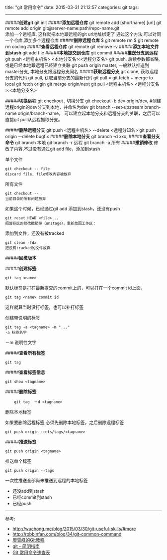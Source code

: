 title: "git 常用命令"
date: 2015-03-31 21:12:57
categories: git
tags:

----------
#####**创建git**
	git init
#####**添加远程仓库**
	git remote add [shortname] [url]
	git remote add origin git@server-name:path/repo-name.git  
	添加一个远程库, 这样就把本地跟远程的git url地址绑定了
	通过这个方法,可以对同一个仓库,添加多个远程仓库
#####**删除远程仓库**
	$ git remote rm 
	$ git remote rm  coding
#####**查看远程仓库**
	git remote
	git remove -v
#####**添加本地文件到stash** 
	git add file
#####**本地提交到仓库**
	git commit
#####**推送分支到远程**
	git push <远程主机名> <本地分支名>:<远程分支名>
	git push, 
	后续参数都省略,或是已经本地跟远程已经建立关联
	git push origin master,
	一般默认推送到master分支, 本地分支跟远程分支同名
#####**获取远程分支**
	git clone,  获取远程分支的代码
	git pull, 获取当前分支的最新代码
	git pull = git fetch + merge to local
	git fetch origin
	git merge origin/next
	git pull <远程主机名> <远程分支名>:<本地分支名> 

#####**切换远程**
	git checkout , 切换分支
	git checkout -b dev origin/dev, 
	#创建远程origin的dev分支到本地，并命名为dev
	git branch --set-upstream branch-name origin/branch-name，
	可以建立起本地分支和远程分支的关联，之后可以直接git pull从远程抓取分支。

#####**删除远程分支**
	git push <远程主机名> --delete <远程分知名> 
	git push origin --delete bugfix
#####**删除本地分支**
	git branch -d xxx, 
#####**查看分支命令**
	git branch  本地
	git branch -r 远程
	git branch -a 所有
#####**撤销修改**
修改了内容,不过没有通过git add file，添加到stash

单个文件

	git checkout -- file
	discard file, file修改内容被放弃
	
所有文件
	
	git checkout -- .
	当前目录的所有问题放弃
	
	
如果这个时候，已经通过git add 添加到stash，还没有push
	
	git reset HEAD <file>...
	把暂存区的修改撤销掉（unstage），重新放回工作区：
	
	
添加到文件，还没有被tracked

	git clean -fdx
	把没有tracked的文件放弃
	
	
#####**回撤版本**



#####**创建标签**
	
	git tag <name>
	
默认标签是打在最新提交的commit上的，可以打在一个commit id上面，

	git tag <name> commit id
这样就算当时没打标签，也可以补打标签

创建带说明的标签

	git tag -a <tagname> -m "..."
	-a 标签名字
   －m 说明性文字
   
#####**查看所有标签**

	git tag
	
#####**查看标签信息**

	git show <tagname>
	
#####**删除标签**

		git tag  －d <tagname>
删除本地标签
		
如果要删除远程标签,必须先删除本地标签，之后删除远程标签

	git push origin :refs/tags/<tagname>

#####**推送标签**
	
	git push origin <tagname>
推送单个标签

	git push origin --tags
一次性推送全部尚未推送到远程的本地标签
	
	
	

 - 还没add到stash
 - 已经commit到stash
 - 已经push


 
----------


参考:

 - http://wuchong.me/blog/2015/03/30/git-useful-skills/#more
 - http://robbinfan.com/blog/34/git-common-command
 - [廖雪峰的Git教程](http://www.liaoxuefeng.com/wiki/0013739516305929606dd18361248578c67b8067c8c017b000)
 - [git - 简明指南](http://rogerdudler.github.io/git-guide/index.zh.html)
 - [Git 常用命令速查表](https://gitcafe.com/GitCafe/Help/wiki/Git-%E5%B8%B8%E7%94%A8%E5%91%BD%E4%BB%A4%E9%80%9F%E6%9F%A5%E8%A1%A8)

	
	
